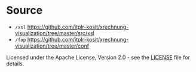# Source

- `/xsl` https://github.com/itplr-kosit/xrechnung-visualization/tree/master/src/xsl
- `/fop` https://github.com/itplr-kosit/xrechnung-visualization/tree/master/conf

Licensed under the Apache License, Version 2.0 - see the [LICENSE](LICENSE) file for details.